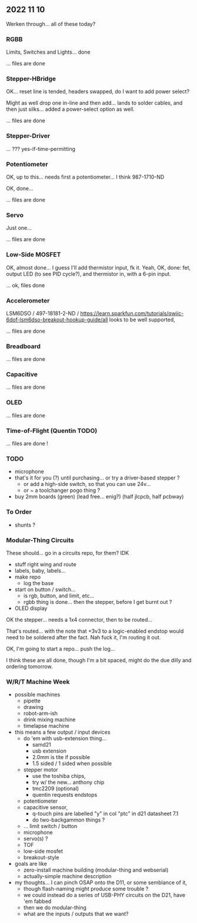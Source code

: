## 2022 11 10 

Werken through... all of these today?

### RGBB 

Limits, Switches and Lights... done 

... files are done 

### Stepper-HBridge

OK... reset line is tended, headers swapped, do I want to add power select? 

Might as well drop one in-line and then add... lands to solder cables, and then just silks... added a power-select option as well. 

... files are done 

### Stepper-Driver

... ??? yes-if-time-permitting 

### Potentiometer

OK, up to this... needs first a potentiometer... I think 987-1710-ND 

OK, done... 

... files are done 

### Servo

Just one... 

... files are done 

### Low-Side MOSFET

OK, almost done... I guess I'll add thermistor input, fk it. Yeah, OK, done: fet, output LED (to see PID cycle?), and thermistor in, with a 6-pin input. 

... ok, files done 

### Accelerometer 

LSM6DSO / 497-18181-2-ND / https://learn.sparkfun.com/tutorials/qwiic-6dof-lsm6dso-breakout-hookup-guide/all looks to be well supported, 

... files are done

### Breadboard 

... files are done

### Capacitive 

... files are done

### OLED 

... files are done 

### Time-of-Flight (Quentin TODO)

... files are done ! 

### TODO 

- microphone 
- that's it for you (?) until purchasing... or try a driver-based stepper ? 
  - or add a high-side switch, so that you can use 24v... 
  - or ~ a toolchanger pogo thing ? 
- buy 2mm boards (green) (lead free... enig?) (half jlcpcb, half pcbway)

### To Order

- shunts ? 

### Modular-Thing Circuits

These should... go in a circuits repo, for them? IDK 

- stuff right wing and route
- labels, baby, labels... 
- make repo
  - log the base 
- start on button / switch... 
  - is rgb, button, and limit, etc... 
  - rgbb thing is done... then the stepper, before I get burnt out ? 
- OLED display 

OK the stepper... needs a 1x4 connector, then to be routed... 

That's routed... with the note that +3v3 to a logic-enabled endstop would need to be soldered after the fact. Nah fuck it, I'm routing it out. 

OK, I'm going to start a repo... push the log... 

I think these are all done, though I'm a bit spaced, might do the due dilly and ordering tomorrow. 

### W/R/T Machine Week 

- possible machines
  - pipette
  - drawing 
  - robot-arm-ish 
  - drink mixing machine 
  - timelapse machine 
- this means a few output / input devices 
  - do 'em with usb-extension thing... 
    - samd21
    - usb extension 
    - 2.0mm is tite if possible 
    - 1.5 sided / 1 sided when possible 
  - stepper motor
    - use the toshiba chips,
    - try w/ the new... anthony chip 
    - tmc2209 (optional)
    - quentin requests endstops 
  - potentiometer 
  - capacitive sensor, 
    - q-touch pins are labelled "y" in col "ptc" in d21 datasheet 7.1 
    - do two-backgammon things ?
  - ... limit switch / button 
  - microphone 
  - servo(s) ?
  - TOF 
  - low-side mosfet 
  - breakout-style 
- goals are like
  - zero-install machine building (modular-thing and webserial)
  - actually-simple machine description 
- my thoughts... I can pinch OSAP onto the D11, or some semblance of it, 
  - though flash-naming might produce some trouble ? 
  - we could instead do a series of USB-PHY circuits on the D21, have 'em fabbed 
  - then we do modular-thing 
  - what are the inputs / outputs that we want? 